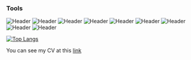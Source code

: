 ### Tools
![Header](https://img.shields.io/badge/Jira-090909?style=for-the-badge&logo=jira&logoColor=136be1)
![Header](https://img.shields.io/badge/redmine-090909?style=for-the-badge&logo=redmine&logoColor=AE1400)
![Header](https://img.shields.io/badge/Postman-090909?style=for-the-badge&logo=postman&logoColor=f76935)
![Header](https://img.shields.io/badge/Swagger-090909?style=for-the-badge&logo=swagger&logoColor=7ede2b)
![Header](https://img.shields.io/badge/Github-090909?style=for-the-badge&logo=github&logoColor=8cc4d7)
![Header](https://img.shields.io/badge/postgresql-090909?style=for-the-badge&logo=postgresql&logoColor=00618a)
![Header](https://img.shields.io/badge/DevTools-090909?style=for-the-badge&logo=googlechrome&logoColor=2674f2)
![Header](https://img.shields.io/badge/graylog-090909?style=for-the-badge&logo=graylog&logoColor=FF3835)
![Header](https://img.shields.io/badge/charlesproxy-090909?style=for-the-badge&logo=charlesproxy&logoColor=2674f2)


<!-- [![Anurag's GitHub stats](https://github-readme-stats.vercel.app/api?username=evergaarden&show_icons=tru&theme=dark)](https://github.com/anuraghazra/github-readme-stats)-->

[![Top Langs](https://github-readme-stats.vercel.app/api/top-langs/?username=evergaarden&layout=compact&hide=html,css&theme=dark)](https://github.com/anuraghazra/github-readme-stats)

You can see my CV at this <a href="https://drive.google.com/file/d/1YSC6pvvK7LzVCFgkCn-QSBjQ5JRi9eb2/view?usp=sharing">link</a> 
